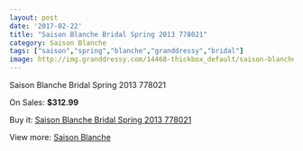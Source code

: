 ```yaml
---
layout: post
date: '2017-02-22'
title: "Saison Blanche Bridal Spring 2013 778021"
category: Saison Blanche
tags: ["saison","spring","blanche","granddressy","bridal"]
image: http://img.granddressy.com/14468-thickbox_default/saison-blanche-bridal-spring-2013-778021.jpg
---
```

Saison Blanche Bridal Spring 2013 778021

On Sales: **$312.99**
<a href="https://www.granddressy.com/en/saison-blanche/13521-saison-blanche-bridal-spring-2013-778021.html"><amp-img layout="responsive" width="600" height="600" src="//img.granddressy.com/14468-thickbox_default/saison-blanche-bridal-spring-2013-778021.jpg" alt="Saison Blanche Bridal Spring 2013 778021 0" /></a>

Buy it: [Saison Blanche Bridal Spring 2013 778021](https://www.granddressy.com/en/saison-blanche/13521-saison-blanche-bridal-spring-2013-778021.html "Saison Blanche Bridal Spring 2013 778021")

View more: [Saison Blanche](https://www.granddressy.com/en/328-saison-blanche "Saison Blanche")